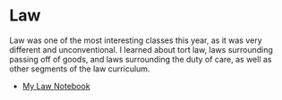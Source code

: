<html>
<h1>Law</h1>
<body>
  <p>Law was one of the most interesting classes this year, as it was very different and unconventional. I learned about tort law, laws surrounding passing off of goods, and laws surrounding the duty of care, as well as other segments of the law curriculum.</p>
  <ul><li><a href = "/SCN_0003.pdf/" target = "_blank">My Law Notebook</a></li></ul>
</body>
</html>
